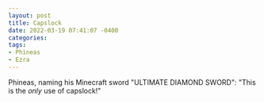 ```yaml
---
layout: post
title: Capslock
date: 2022-03-19 07:41:07 -0400
categories:
tags:
- Phineas
- Ezra
---
```


Phineas, naming his Minecraft sword "ULTIMATE DIAMOND SWORD": "This is the _only_ use of capslock!"

